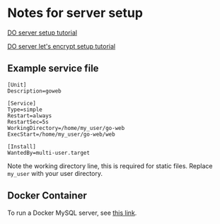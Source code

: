 # Notes for server setup

[DO server setup tutorial](https://www.digitalocean.com/community/tutorials/how-to-deploy-a-go-web-application-using-nginx-on-ubuntu-18-04)

[DO server let's encrypt setup tutorial](https://www.digitalocean.com/community/tutorials/how-to-secure-nginx-with-let-s-encrypt-on-ubuntu-20-04)

## Example service file
```shell
[Unit]
Description=goweb

[Service]
Type=simple
Restart=always
RestartSec=5s
WorkingDirectory=/home/my_user/go-web
ExecStart=/home/my_user/go-web/web

[Install]
WantedBy=multi-user.target
```

Note the working directory line, this is required for static files. Replace `my_user` with your user directory.

## Docker Container
To run a Docker MySQL server, see [this link](https://phoenixnap.com/kb/mysql-docker-container).